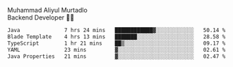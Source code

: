 Muhammad Aliyul Murtadlo
<br>
Backend Developer 👨‍💻
<br>
<!--START_SECTION:waka-->

```txt
Java              7 hrs 24 mins   ████████████▓░░░░░░░░░░░░   50.14 %
Blade Template    4 hrs 13 mins   ███████░░░░░░░░░░░░░░░░░░   28.58 %
TypeScript        1 hr 21 mins    ██▒░░░░░░░░░░░░░░░░░░░░░░   09.17 %
YAML              23 mins         ▓░░░░░░░░░░░░░░░░░░░░░░░░   02.61 %
Java Properties   21 mins         ▓░░░░░░░░░░░░░░░░░░░░░░░░   02.47 %
```

<!--END_SECTION:waka-->
